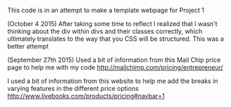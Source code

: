 This code is in an attempt to make a template webpage for Project 1

(October 4 2015)
After taking some time to reflect I realized that I wasn't thinking about the div within divs and their classes correctly, which ultimately translates to the way that you CSS will be structured. This was a better attempt



(September 27th 2015)
Used a bit of information from this Mail Chip price page to help me with my code 
  http://mailchimp.com/pricing/entrepreneur/


I used a bit of information from this website to help me add the breaks in varying features in the different price options 
  http://www.livebooks.com/products/pricing#navbar=1
  
